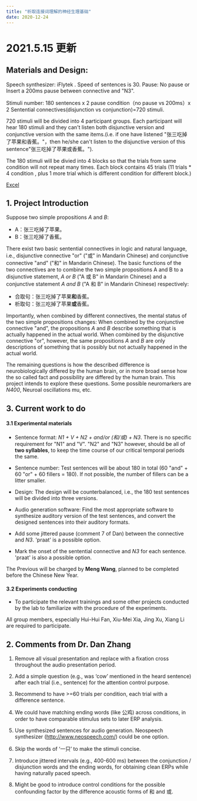 ```yaml
---
title: "析取连接词理解的神经生理基础"
date: 2020-12-24
---
```


# 2021.5.15 更新

## Materials and Design:

Speech synthesizer: iFlytek . Speed of sentences is 30. Pause: No pause or Insert a 200ms pause between connective and "N3".

Stimuli number: 180 sentences x 2 pause condition（no pause vs 200ms）x 2 Sentential connectives(disjunction vs conjunction)=720 stimuli.

720 stimuli will be divided into 4 participant groups. Each participant will hear 180 stimuli and they can't listen both disjunctive version and conjunctive version with the same items.(i.e. if one have listened "张三吃掉了苹果和香蕉。"，then he/she can't listen to the disjunctive version of this sentence"张三吃掉了苹果或香蕉。").

The 180 stimuli will be divied into 4 blocks so that the trials from same condition will not repeat many times. Each block contains 45 trials (11 trials * 4 condition , plus 1 more trial which is different condition for different block.)

[Excel](../Supporting_Information/2021-05-15-trials.xlsx)

## 1. Project Introduction

Suppose two simple propositions _A_ and _B_:

- A：张三吃掉了苹果。
- B：张三吃掉了香蕉。

There exist two basic sentential connectives in logic and natural language, i.e., disjunctive connective "or" ("或" in Mandarin Chinese) and conjunctive connective "and" ("和" in Mandarin Chinese). The basic functions of the two connectives are to combine the two simple propositions A and B to a disjunctive statement, _A or B_ ("A 或 B" in Mandarin Chinese) and a conjunctive statement _A and B_ ("A 和 B" in Mandarin Chinese) respectively:

- 合取句：张三吃掉了苹果**和**香蕉。
- 析取句：张三吃掉了苹果**或**香蕉。

Importantly, when combined by different connectives, the mental status of the two simple propositions changes: When combined by the conjunctive connective "and", the propositions _A_ and _B_ describe something that is actually happened in the actual world. When combined by the disjunctive connective "or", however, the same propositions _A_ and _B_ are only descriptions of something that is possibly but not actually happened in the actual world.

The remaining questions is how the described difference is neurobiologically differed by the human brain, or in more broad sense how the so called fact and possibility are differed by the human brain. This project intends to explore these questions. Some possible neuromarkers are  _N400_, Neuroal oscillations mu, etc.

## 3. Current work to do

#### 3.1 Experimental materials

- Sentence format: _N1 + V + N2 + and/or (和/或) + N3_. There is no specific requirement for "N1" and "V". "N2" and "N3" however, should be all of __two syllables__, to keep the time course of our critical temporal periods the same.

- Sentence number: Test sentences will be about 180 in total (60 "and" + 60 "or" + 60 fillers = 180). If not possible, the number of fillers can be a litter smaller.

- Design: The design will be counterbalanced, i.e., the 180 test sentences will be divided into three versions.

- Audio generation software: Find the most appropriate software to synthesize auditory version of the test sentences, and convert the designed sentences into their auditory formats.

- Add some jittered pause (comment 7 of Dan) between the connective and _N3_. 'praat' is a possible option.

- Mark the onset of the sentential connective and _N3_ for each sentence. 'praat' is also a possible option.

The Previous will be charged by **Meng Wang**, planned to be completed before the Chinese New Year.

#### 3.2 Experiments conducting

- To participate the relevant trainings and some other projects conducted by the lab to familiarize with the procedure of the experiments.

All group members, especially Hui-Hui Fan, Xiu-Mei Xia, Jing Xu, Xiang Li are required to participate.

## 2. Comments from Dr. Dan Zhang

1. Remove all visual presentation and replace with a fixation cross throughout the audio presentation period.

2. Add a simple question (e.g., was ‘cow’ mentioned in the heard sentence) after each trial (i.e., sentence) for the attention control purpose.

3. Recommend to have >=60 trials per condition, each trial with a difference sentence. 

4. We could have matching ending words (like 公鸡) across conditions, in order to have comparable stimulus sets to later ERP analysis.

5. Use synthesized sentences for audio generation. Neospeech synthesizer (http://www.neospeech.com/) could be one option.

6. Skip the words of ‘一只’ to make the stimuli concise.

7. Introduce jittered intervals (e.g., 400-600 ms) between the conjunction / disjunction words and the ending words, for obtaining clean ERPs while having naturally paced speech.

8. Might be good to introduce control conditions for the possible confounding factor by the difference acoustic forms of 和 and 或.
